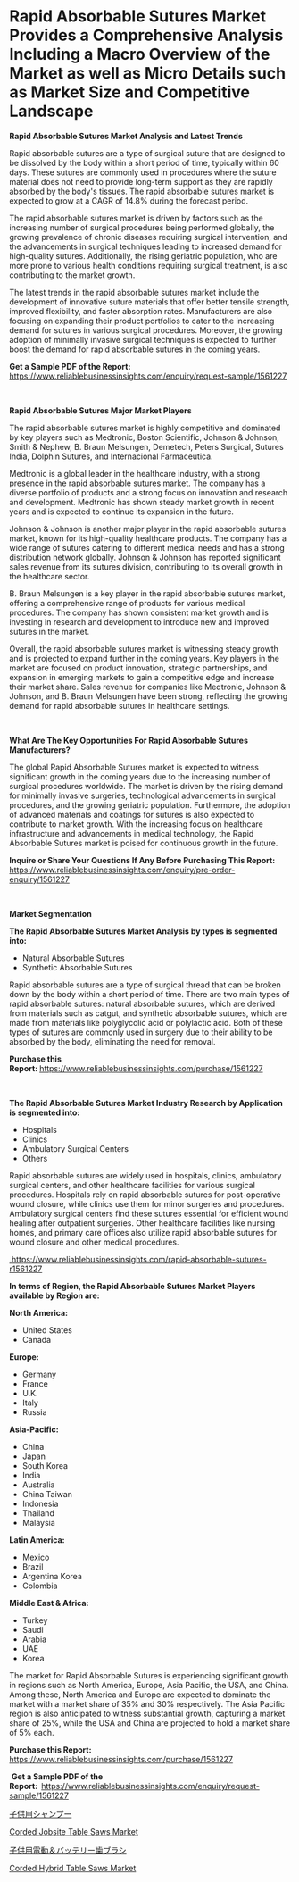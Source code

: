 <p><h1>Rapid Absorbable Sutures Market Provides a Comprehensive Analysis Including a Macro Overview of the Market as well as Micro Details such as Market Size and Competitive Landscape</h1></p><p><strong>Rapid Absorbable Sutures Market Analysis and Latest Trends</strong></p>
<p><p>Rapid absorbable sutures are a type of surgical suture that are designed to be dissolved by the body within a short period of time, typically within 60 days. These sutures are commonly used in procedures where the suture material does not need to provide long-term support as they are rapidly absorbed by the body's tissues. The rapid absorbable sutures market is expected to grow at a CAGR of 14.8% during the forecast period.</p><p>The rapid absorbable sutures market is driven by factors such as the increasing number of surgical procedures being performed globally, the growing prevalence of chronic diseases requiring surgical intervention, and the advancements in surgical techniques leading to increased demand for high-quality sutures. Additionally, the rising geriatric population, who are more prone to various health conditions requiring surgical treatment, is also contributing to the market growth.</p><p>The latest trends in the rapid absorbable sutures market include the development of innovative suture materials that offer better tensile strength, improved flexibility, and faster absorption rates. Manufacturers are also focusing on expanding their product portfolios to cater to the increasing demand for sutures in various surgical procedures. Moreover, the growing adoption of minimally invasive surgical techniques is expected to further boost the demand for rapid absorbable sutures in the coming years.</p></p>
<p><strong>Get a Sample PDF of the Report:&nbsp;</strong> <a href="https://www.reliablebusinessinsights.com/enquiry/request-sample/1561227">https://www.reliablebusinessinsights.com/enquiry/request-sample/1561227</a></p>
<p>&nbsp;</p>
<p><strong>Rapid Absorbable Sutures Major Market Players</strong></p>
<p><p>The rapid absorbable sutures market is highly competitive and dominated by key players such as Medtronic, Boston Scientific, Johnson & Johnson, Smith & Nephew, B. Braun Melsungen, Demetech, Peters Surgical, Sutures India, Dolphin Sutures, and Internacional Farmaceutica.</p><p>Medtronic is a global leader in the healthcare industry, with a strong presence in the rapid absorbable sutures market. The company has a diverse portfolio of products and a strong focus on innovation and research and development. Medtronic has shown steady market growth in recent years and is expected to continue its expansion in the future.</p><p>Johnson & Johnson is another major player in the rapid absorbable sutures market, known for its high-quality healthcare products. The company has a wide range of sutures catering to different medical needs and has a strong distribution network globally. Johnson & Johnson has reported significant sales revenue from its sutures division, contributing to its overall growth in the healthcare sector.</p><p>B. Braun Melsungen is a key player in the rapid absorbable sutures market, offering a comprehensive range of products for various medical procedures. The company has shown consistent market growth and is investing in research and development to introduce new and improved sutures in the market.</p><p>Overall, the rapid absorbable sutures market is witnessing steady growth and is projected to expand further in the coming years. Key players in the market are focused on product innovation, strategic partnerships, and expansion in emerging markets to gain a competitive edge and increase their market share. Sales revenue for companies like Medtronic, Johnson & Johnson, and B. Braun Melsungen have been strong, reflecting the growing demand for rapid absorbable sutures in healthcare settings.</p></p>
<p>&nbsp;</p>
<p><strong>What Are The Key Opportunities For Rapid Absorbable Sutures Manufacturers?</strong></p>
<p><p>The global Rapid Absorbable Sutures market is expected to witness significant growth in the coming years due to the increasing number of surgical procedures worldwide. The market is driven by the rising demand for minimally invasive surgeries, technological advancements in surgical procedures, and the growing geriatric population. Furthermore, the adoption of advanced materials and coatings for sutures is also expected to contribute to market growth. With the increasing focus on healthcare infrastructure and advancements in medical technology, the Rapid Absorbable Sutures market is poised for continuous growth in the future.</p></p>
<p><strong>Inquire or Share Your Questions If Any Before Purchasing This Report:</strong> <a href="https://www.reliablebusinessinsights.com/enquiry/pre-order-enquiry/1561227">https://www.reliablebusinessinsights.com/enquiry/pre-order-enquiry/1561227</a></p>
<p>&nbsp;</p>
<p><strong>Market Segmentation</strong></p>
<p><strong>The Rapid Absorbable Sutures Market Analysis by types is segmented into:</strong></p>
<p><ul><li>Natural Absorbable Sutures</li><li>Synthetic Absorbable Sutures</li></ul></p>
<p><p>Rapid absorbable sutures are a type of surgical thread that can be broken down by the body within a short period of time. There are two main types of rapid absorbable sutures: natural absorbable sutures, which are derived from materials such as catgut, and synthetic absorbable sutures, which are made from materials like polyglycolic acid or polylactic acid. Both of these types of sutures are commonly used in surgery due to their ability to be absorbed by the body, eliminating the need for removal.</p></p>
<p><strong>Purchase this Report:&nbsp;</strong><a href="https://www.reliablebusinessinsights.com/purchase/1561227">https://www.reliablebusinessinsights.com/purchase/1561227</a></p>
<p>&nbsp;</p>
<p><strong>The Rapid Absorbable Sutures Market Industry Research by Application is segmented into:</strong></p>
<p><ul><li>Hospitals</li><li>Clinics</li><li>Ambulatory Surgical Centers</li><li>Others</li></ul></p>
<p><p>Rapid absorbable sutures are widely used in hospitals, clinics, ambulatory surgical centers, and other healthcare facilities for various surgical procedures. Hospitals rely on rapid absorbable sutures for post-operative wound closure, while clinics use them for minor surgeries and procedures. Ambulatory surgical centers find these sutures essential for efficient wound healing after outpatient surgeries. Other healthcare facilities like nursing homes, and primary care offices also utilize rapid absorbable sutures for wound closure and other medical procedures.</p></p>
<p><a href="https://www.reliablebusinessinsights.com/rapid-absorbable-sutures-r1561227">&nbsp;https://www.reliablebusinessinsights.com/rapid-absorbable-sutures-r1561227</a></p>
<p><strong>In terms of Region, the Rapid Absorbable Sutures Market Players available by Region are:</strong></p>
<p>
    <p> <strong> North America: </strong>
        <ul>
            <li>United States</li>
            <li>Canada</li>
        </ul>
        </p> 
    <p> <strong> Europe: </strong>
        <ul>
            <li>Germany</li>
            <li>France</li>
            <li>U.K.</li>
            <li>Italy</li>
            <li>Russia</li>
        </ul>
        </p> 
    <p> <strong> Asia-Pacific: </strong>
        <ul>
            <li>China</li>
            <li>Japan</li>
            <li>South Korea</li>
            <li>India</li>
            <li>Australia</li>
            <li>China Taiwan</li>
            <li>Indonesia</li>
            <li>Thailand</li>
            <li>Malaysia</li>
        </ul>
        </p> 
    <p> <strong> Latin America: </strong>
        <ul>
            <li>Mexico</li>
            <li>Brazil</li>
            <li>Argentina Korea</li>
            <li>Colombia</li>
        </ul>
        </p> 
    <p> <strong> Middle East & Africa: </strong>
        <ul>
            <li>Turkey</li>
            <li>Saudi</li>
            <li>Arabia</li>
            <li>UAE</li>
            <li>Korea</li>
        </ul>
    </p>
    </p>
<p><p>The market for Rapid Absorbable Sutures is experiencing significant growth in regions such as North America, Europe, Asia Pacific, the USA, and China. Among these, North America and Europe are expected to dominate the market with a market share of 35% and 30% respectively. The Asia Pacific region is also anticipated to witness substantial growth, capturing a market share of 25%, while the USA and China are projected to hold a market share of 5% each.</p></p>
<p><strong>Purchase this Report: </strong><a href="https://www.reliablebusinessinsights.com/purchase/1561227">https://www.reliablebusinessinsights.com/purchase/1561227</a></p>
<p>&nbsp;<strong>Get a Sample PDF of the Report:&nbsp;&nbsp;</strong><a href="https://www.reliablebusinessinsights.com/enquiry/request-sample/1561227">https://www.reliablebusinessinsights.com/enquiry/request-sample/1561227</a></p>
<p><strong></strong></p>
<p><p><a href="https://github.com/LuzHills1972/Market-Research-Report-List-1/blob/main/7128508169159.md">子供用シャンプー</a></p><p><a href="https://github.com/dimitrishawkinswaynenp91rgz/Market-Research-Report-List-3/blob/main/corded-jobsite-table-saws-market.md">Corded Jobsite Table Saws Market</a></p><p><a href="https://github.com/kegley4963/Market-Research-Report-List-2/blob/main/5040109169158.md">子供用電動＆バッテリー歯ブラシ</a></p><p><a href="https://github.com/gladysalidde/Market-Research-Report-List-1/blob/main/corded-hybrid-table-saws-market.md">Corded Hybrid Table Saws Market</a></p></p>